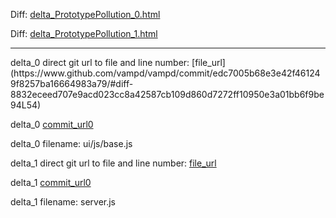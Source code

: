 Diff: [delta_PrototypePollution_0.html](./delta_PrototypePollution_0.html)

Diff: [delta_PrototypePollution_1.html](./delta_PrototypePollution_1.html)

<hr>
delta_0 direct git url to file and line number: [file_url](https://www.github.com/vampd/vampd/commit/edc7005b68e3e42f461249f8257ba16664983a79/#diff-8832eceed707e9acd023cc8a42587cb109d860d7272ff10950e3a01bb6f9be94L54)

delta_0 [commit_url0](https://www.github.com/vampd/vampd/commit/edc7005b68e3e42f461249f8257ba16664983a79)

delta_0 filename: ui/js/base.js



delta_1 direct git url to file and line number: [file_url](https://www.github.com/wachunga/omega/commit/0ea594b103c957680b02e5b3d3e6763cf49d2c3a/#diff-a4c65ede64197e1a112899a68bf994485b889c4b143198bac4af53425b38406fL48)

delta_1 [commit_url0](https://www.github.com/wachunga/omega/commit/0ea594b103c957680b02e5b3d3e6763cf49d2c3a)

delta_1 filename: server.js




